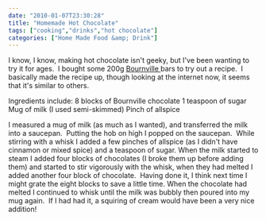 ```yaml
---
date: "2010-01-07T23:30:28"
title: "Homemade Hot Chocolate"
tags: ["cooking","drinks","hot chocolate"]
categories: ["Home Made Food &amp; Drink"]
---
```


I know, I know, making hot chocolate isn't geeky, but I've been wanting to try it for ages.  I bought some 200g [Bournville ][1]bars to try out a recipe.  I basically made the recipe up, though looking at the internet now, it seems that it's similar to others.

Ingredients include:
8 blocks of Bournville chocolate
1 teaspoon of sugar
Mug of milk (I used semi-skimmed)
Pinch of allspice

I measured a mug of milk (as much as I wanted), and transferred the milk into a saucepan.  Putting the hob on high I popped on the saucepan.  While stirring with a whisk I added a few pinches of allspice (as I didn't have cinnamon or mixed spice) and a teaspoon of sugar.
When the milk started to steam I added four blocks of chocolates (I broke them up before adding them) and started to stir vigorously with the whisk, when they had melted I added another four block of chocolate.  Having done it, I think next time I might grate the eight blocks to save a little time.
When the chocolate had melted I continued to whisk until the milk was bubbly then poured into my mug again.  If I had had it, a squiring of cream would have been a very nice addition!

  [1]: http://www.bournville.in/html/index.html
